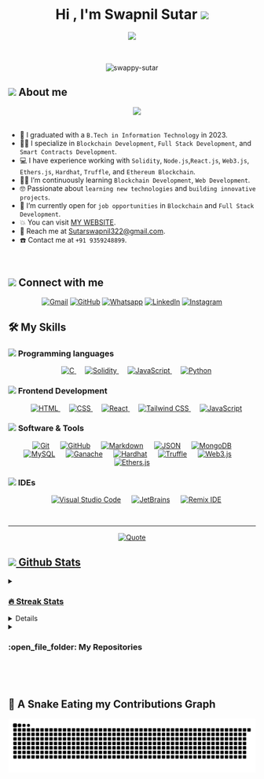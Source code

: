 <h1 align="center">Hi , I'm Swapnil Sutar <img src="https://media.giphy.com/media/hvRJCLFzcasrR4ia7z/giphy.gif" width="35"></h1>
<p align="center">
  <a href="https://github.com/DenverCoder1/readme-typing-svg"><img src="https://readme-typing-svg.herokuapp.com?font=Time+New+Roman&color=%23C8BE25&size=25&center=true&vCenter=true&width=600&height=100&lines=Software+Engineer;Backend+Developer;Blockchain+Developer;Always+learning+new+things"></a>
</p>

<br>

<p align="center"> 
	<img src="https://komarev.com/ghpvc/?username=swappy-sutar&label=Profile%20views&color=0047AB&style=plastic?" alt="swappy-sutar" height=25px, width=160px/> 
</p>

	
## <picture><img src = "https://github.com/7oSkaaa/7oSkaaa/blob/main/Images/about_me.gif?raw=true" width = 50px></picture> About me

<picture> <img align="right" src="https://github.com/7oSkaaa/7oSkaaa/blob/main/Images/Right_Side.gif?raw=true" width = 250px></picture>

<br><br>

- :school: I graduated with a `B.Tech in Information Technology` in 2023.  
- :technologist: I specialize in `Blockchain Development`, `Full Stack Development`, and `Smart Contracts Development`.  
- :computer: I have experience working with `Solidity`, `Node.js`,`React.js`, `Web3.js`, `Ethers.js`, `Hardhat`, `Truffle`, and `Ethereum Blockchain`.  
- :student: I’m continuously learning `Blockchain Development`, `Web Development`.
- :nerd_face: Passionate about `learning new technologies` and `building innovative projects`.  
- :thinking: I’m currently open for `job opportunities` in `Blockchain` and `Full Stack Development`.  
- :boom: You can visit [MY WEBSITE](https://er-swappy.vercel.app/).  
- :email: Reach me at [Sutarswapnil322@gmail.com](mailto:Sutarswapnil322@gmail.com).  
- :phone: Contact me at `+91 9359248899`.  

<br>

## <picture> <img src="https://github.com/7oSkaaa/7oSkaaa/blob/main/Images/Connect-with-me.gif?raw=true" width="100px"> </picture> Connect with me
<p align="center">
	<a href="mailto:sutarswapnil322@gmail.com"><img img src="https://img.shields.io/badge/gmail-%23EA4335.svg?style=plastic&logo=gmail&logoColor=white" alt="Gmail"/></a>
	<a href="https://github.com/swappy-sutar"><img src="https://img.shields.io/badge/github-%23181717.svg?style=plastic&logo=github&logoColor=white" alt="GitHub"/></a>
	<a href="https://wa.me/+919359248899"><img src="https://img.shields.io/badge/whatsapp-%2325D366.svg?style=plastic&logo=whatsapp&logoColor=white" alt="Whatsapp"/></a>
	<a href="https://www.linkedin.com/in/swappy-sutar"><img src="https://img.shields.io/badge/linkedin-%230A66C2.svg?style=plastic&logo=linkedin&logoColor=white" alt="LinkedIn"/></a>
	<a href="https://www.instagram.com/swappy_sutar"><img src="https://img.shields.io/badge/instagram-%23E4405F.svg?style=plastic&logo=instagram&logoColor=white" alt="Instagram"/></a>
</p>


## 🛠️ My Skills

### <picture> <img src = "https://github.com/7oSkaaa/7oSkaaa/blob/main/Images/Programming_Languages.gif?raw=true" width = 50px>  </picture> Programming languages

<p align="center"> 
  &emsp; 
  <a href="https://www.cprogramming.com/" target="_blank"> 
    <img alt="C" src="https://img.shields.io/badge/C%20-%232370ED.svg?style=plastic&logo=c&logoColor=white">
  </a> 
  &emsp;
  <a href="https://www.w3schools.com/solidity/" target="_blank"> 
    <img alt="Solidity" src="https://img.shields.io/badge/Solidity-%2300599C.svg?style=plastic&logo=solidity&logoColor=white">
  </a> 
  &emsp;
  <a href="https://developer.mozilla.org/en-US/docs/Web/JavaScript" target="_blank"> 
     <img alt="JavaScript" src="https://img.shields.io/badge/JavaScript%20-%23F7DF1E.svg?style=plastic&logo=javascript&logoColor=black">
   </a>
  &emsp;
   <a href="https://www.python.org" target="_blank">
    <img alt="Python" src="https://img.shields.io/badge/Python%20-%2314354C.svg?style=plastic&logo=python&logoColor=white">
  </a>
</p>

### <picture> <img src="https://github.com/7oSkaaa/7oSkaaa/blob/main/Images/Front_End.gif?raw=true" width=50px> </picture> Frontend Development  
<p align="center"> 
  &emsp; 
  <a href="https://www.w3.org/html/" target="_blank"> 
    <img alt="HTML" src="https://img.shields.io/badge/HTML5%20-%23E34F26.svg?style=plastic&logo=html5&logoColor=white">
  </a>   
  &emsp;
  <a href="https://www.w3schools.com/css/" target="_blank">
    <img alt="CSS" src="https://img.shields.io/badge/CSS%20-%231572B6.svg?style=plastic&logo=css3&logoColor=white">
  </a> 
  &emsp;
  <a href="https://react.dev/" target="_blank">
    <img alt="React" src="https://img.shields.io/badge/React-%2361DAFB.svg?style=plastic&logo=react&logoColor=black">
  </a>
  &emsp;
  <a href="https://tailwindcss.com/" target="_blank">
    <img alt="Tailwind CSS" src="https://img.shields.io/badge/TailwindCSS-%2306B6D4.svg?style=plastic&logo=tailwindcss&logoColor=white">
  </a>
  &emsp;
  <a href="https://developer.mozilla.org/en-US/docs/Web/JavaScript" target="_blank"> 
    <img alt="JavaScript" src="https://img.shields.io/badge/JavaScript%20-%23F7DF1E.svg?style=plastic&logo=javascript&logoColor=black">
  </a>
</p>

 ### <picture> <img src="https://github.com/7oSkaaa/7oSkaaa/blob/main/Images/Software_Tools.gif?raw=true" width=50px> </picture> Software & Tools
<p align="center">
  &emsp;
    <a href="#"><img alt="Git" src="https://img.shields.io/badge/Git%20-%23F05033.svg?style=plastic&logo=git&logoColor=white"></a>
  &emsp;
    <a href="#"><img alt="GitHub" src="https://img.shields.io/badge/github-%23181717.svg?style=plastic&logo=github&logoColor=white"></a>
  &emsp;
    <a href="#"><img alt="Markdown" src="https://img.shields.io/badge/Markdown-000000?style=plastic&logo=markdown&logoColor=white"></a>
  &emsp;
    <a href="#"><img alt="JSON" src="https://img.shields.io/badge/json-%23000000.svg?style=plastic&logo=json&logoColor=white"></a>
  &emsp;
    <a href="#"><img alt="MongoDB" src="https://img.shields.io/badge/MongoDB-%2347A248.svg?style=plastic&logo=mongodb&logoColor=white"></a>
  &emsp;
    <a href="#"><img alt="MySQL" src="https://img.shields.io/badge/MySQL-%234479A1.svg?style=plastic&logo=mysql&logoColor=white"/></a>
  &emsp;
    <a href="#"><img alt="Ganache" src="https://img.shields.io/badge/Ganache-%23D96429.svg?style=plastic&logo=ganache&logoColor=white"></a>
  &emsp;
    <a href="#"><img alt="Hardhat" src="https://img.shields.io/badge/Hardhat-%23F5C000.svg?style=plastic&logo=hardhat&logoColor=black"></a>
  &emsp;
    <a href="#"><img alt="Truffle" src="https://img.shields.io/badge/Truffle-%23463AFF.svg?style=plastic&logo=truffle&logoColor=white"></a>
  &emsp;
    <a href="#"><img alt="Web3.js" src="https://img.shields.io/badge/Web3.js-%23F16822.svg?style=plastic&logo=web3.js&logoColor=white"></a>
  &emsp;
    <a href="#"><img alt="Ethers.js" src="https://img.shields.io/badge/Ethers.js-%23443A63.svg?style=plastic&logo=ethers.js&logoColor=white"></a>
</p>

### <picture> <img src="https://github.com/7oSkaaa/7oSkaaa/blob/main/Images/IDEs.gif?raw=true" width=50px> </picture> IDEs

<p align="center">
  &emsp;
    <a href="#"><img alt="Visual Studio Code" src="https://img.shields.io/badge/Visual%20Studio%20Code-0078d7.svg?style=plastic&logo=visual-studio-code&logoColor=white"></a>
  &emsp;
    <a href="#"><img alt="JetBrains" src="https://img.shields.io/badge/JetBrains-%23000000.svg?style=plastic&logo=jetbrains&logoColor=white" /></a>
  &emsp;
    <a href="#"><img alt="Remix IDE" src="https://img.shields.io/badge/Remix%20IDE-%2398268D.svg?style=plastic&logo=remix&logoColor=white" /></a>
</p>

<br> 

---

<p align = "center">
	<a href="https://github.com/piyushsuthar/github-readme-quotes"> <img alt = "Quote" src="https://quotes-github-readme.vercel.app/api?type=horizontal&theme=tokyonight&animation=grow_out_in&quoteCategory=programming">
</p>

## <picture> <img src = "https://github.com/7oSkaaa/7oSkaaa/blob/main/Images/Statistics.gif?raw=true" width = 50px>  </picture> Github Stats

<details><summary><h3> 🔥 Streak Stats</h3></summary>

----	

<p align="center"><img src="https://github-readme-streak-stats.herokuapp.com/?user=7oSkaaa&theme=tokyonight_duo" alt="7oSkaaa" /></p>

</details>
  
<details><summary><h3>💻 GitHub Profile Stats</h3></summary>

----
	
<p align="center">
    <a href="https://github.com/anuraghazra/github-readme-stats">
	    <img alt="swappy's Github Stats" src="https://github-readme-stats.vercel.app/api?username=swappy-sutar&show_icons=true&count_private=true&locale=en&theme=tokyonight&layout=compact" height="230px"/></a>
	  <img src="https://github-readme-stats.vercel.app/api/top-langs?username=swappy-sutar&langs_count=5&show_icons=true&locale=en&theme=tokyonight" alt="swappy-sutar" height="230px"/>
<br/>

  <b>Note:</b> Top languages is only a metric of the languages my public code consists of and doesn't reflect experience or skill level.
  </p>
</details>

<details><summary><h3> :open_file_folder: My Repositories </h3></summary>

----
	
<div>
  <p align="center">
	<a href="https://github.com/swappy-sutar/D-voting">
      		<img src="https://github-readme-stats.vercel.app/api/pin/?username=swappy-sutar&repo=D-voting&theme=tokyonight" alt="GitHub Stats" />
    	</a>
	<a href="https://github.com/swappy-sutar/CompuTech-Academy">
      		<img src="https://github-readme-stats.vercel.app/api/pin/?username=swappy-sutar&repo=CompuTech-Academy&theme=tokyonight" alt="GitHub Stats" />
    	</a>
    	<a href="https://github.com/swappy-sutar/Task-Management-System-Backend">
      		<img src="https://github-readme-stats.vercel.app/api/pin/?username=swappy-sutar&repo=Task-Management-System-Backend&theme=tokyonight" alt="GitHub Stats" />
    	</a>
    	<a href="https://github.com/swappy-sutar/Realtime-Device-track">
      		<img src="https://github-readme-stats.vercel.app/api/pin/?username=swappy-sutar&repo=Realtime-Device-track&theme=tokyonight" alt="GitHub Stats" />
    	</a>
    	<a href="https://github.com/swappy-sutar/Mini_project_JavaScript">
      		<img src="https://github-readme-stats.vercel.app/api/pin/?username=swappy-sutar&repo=Mini_project_JavaScript&theme=tokyonight" alt="GitHub Stats" />
    	</a>
	<a href="https://github.com/swappy-sutar/Hospital-Management-System">
      		<img src="https://github-readme-stats.vercel.app/api/pin/?username=swappy-sutar&repo=Hospital-Management-System&theme=tokyonight" alt="GitHub Stats" />
    	</a>
	<a href="https://github.com/swappy-sutar/Solidity_journey2024">
      		<img src="https://github-readme-stats.vercel.app/api/pin/?username=swappy-sutar&repo=Solidity_journey2024&theme=tokyonight" alt="GitHub Stats" />
    	</a>
	<a href="https://github.com/7oSkaaa/javaScript_2023">
      		<img src="https://github-readme-stats.vercel.app/api/pin/?username=7oSkaaa&repo=javaScript_2023&theme=tokyonight" alt="GitHub Stats" />
    	</a>
      <a href="https://github.com/swappy-sutar/swappy-sutar">
      		<img src="https://github-readme-stats.vercel.app/api/pin/?username=swappy-sutar&repo=swappy-sutar&theme=tokyonight" alt="GitHub Stats" />
    	</a>
  </p>
</div>
</details>

</br></br>
	
## 🐍 A Snake Eating my Contributions Graph
	
<p align = "center">
	<img src = "https://github.com/7oSkaaa/7oSkaaa/blob/output/github-contribution-grid-snake.svg?" alt = "Snake Game"/>
</p>

